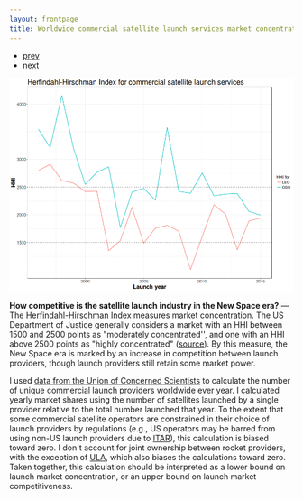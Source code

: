 ```yaml
---
layout: frontpage
title: Worldwide commercial satellite launch services market concentration, 1996-2015
---
```


<div class="navbar">
  <div class="navbar-inner">
      <ul class="nav">
          <li><a href="launch_summary.html">prev</a></li>
          <li><a href="yearly_sat_hhi_leo.html">next</a></li>
      </ul>
  </div>
</div>

![Worldwide commercial satellite launch services market concentration, 1996-2015](../../assets/bigpublpics/yearly_hhi_leo_gso.png)

**How competitive is the satellite launch industry in the New Space era?** &mdash; The [Herfindahl-Hirschman Index](https://en.wikipedia.org/wiki/Herfindahl_index) measures market concentration. The US Department of Justice generally considers a market with an HHI between 1500 and 2500 points as "moderately concentrated'', and one with an HHI above 2500 points as "highly concentrated" ([source](https://www.justice.gov/atr/herfindahl-hirschman-index)). By this measure, the New Space era is marked by an increase in competition between launch providers, though launch providers still retain some market power.

I used [data from the Union of Concerned Scientists](https://www.ucsusa.org/nuclear-weapons/space-weapons/satellite-database) to calculate the number of unique commercial launch providers worldwide ever year. I calculated yearly market shares using the number of satellites launched by a single provider relative to the total number launched that year. To the extent that some commercial satellite operators are constrained in their choice of launch providers by regulations (e.g., US operators may be barred from using non-US launch providers due to [ITAR](https://en.wikipedia.org/wiki/International_Traffic_in_Arms_Regulations)), this calculation is biased toward zero. I don't account for joint ownership between rocket providers, with the exception of [ULA](https://en.wikipedia.org/wiki/United_Launch_Alliance), which also biases the calculations toward zero. Taken together, this calculation should be interpreted as a lower bound on launch market concentration, or an upper bound on launch market competitiveness.
